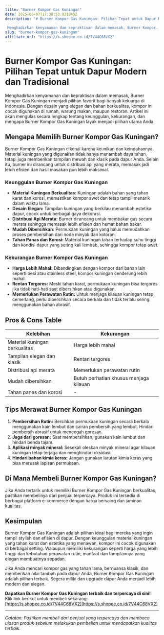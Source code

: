```yaml
---
title: "Burner Kompor Gas Kuningan"
date: 2025-06-07T17:38:53.831945Z
description: "# Burner Kompor Gas Kuningan: Pilihan Tepat untuk Dapur Modern dan Tradisional  Menghadirkan kenyamanan dan kepraktisan dalam memasak, Burner Kompor..."
slug: "burner-kompor-gas-kuningan"
affiliate_url: "https://s.shopee.co.id/7V44C68VX2"
---
```

# Burner Kompor Gas Kuningan: Pilihan Tepat untuk Dapur Modern dan Tradisional

Menghadirkan kenyamanan dan kepraktisan dalam memasak, Burner Kompor Gas Kuningan menjadi pilihan favorit bagi banyak keluarga di Indonesia. Dengan desain yang elegan dan bahan berkualitas, kompor ini cocok digunakan di rumah, warung makan, maupun restoran. Artikel ini akan mengulas secara lengkap tentang keunggulan, kekurangan, dan mengapa Burner Kompor Gas Kuningan layak menjadi pilihan utama Anda.

## Mengapa Memilih Burner Kompor Gas Kuningan?

Burner Kompor Gas Kuningan dikenal karena keunikan dan keindahannya. Material kuningan yang digunakan tidak hanya menambah daya tahan, tetapi juga memberikan tampilan mewah dan klasik pada dapur Anda. Selain itu, burner ini dirancang untuk distribusi api yang merata, memasak jadi lebih efisien dan hasil masakan pun lebih maksimal.

### Keunggulan Burner Kompor Gas Kuningan

- **Material Kuningan Berkualitas:** Kuningan adalah bahan yang tahan karat dan korosi, memastikan kompor awet dan tetap tampil menarik dalam waktu lama.
- **Desain Elegan:** Tampilan kuningan yang berkilau menambah estetika dapur, cocok untuk berbagai gaya dekorasi.
- **Distribusi Api Merata:** Burner dirancang untuk membakar gas secara merata sehingga memasak lebih efisien dan hemat bahan bakar.
- **Mudah Dibersihkan:** Permukaan kuningan yang halus memudahkan proses pembersihan dari noda minyak dan kotoran.
- **Tahan Panas dan Korosi:** Material kuningan tahan terhadap suhu tinggi dan kondisi dapur yang sering kali lembab, sehingga kompor tetap awet.

### Kekurangan Burner Kompor Gas Kuningan

- **Harga Lebih Mahal:** Dibandingkan dengan kompor dari bahan lain seperti besi atau stainless steel, kompor kuningan cenderung lebih mahal.
- **Rentan Tergores:** Meski tahan karat, permukaan kuningan bisa tergores jika tidak hati-hati saat dibersihkan atau digunakan.
- **Memerlukan Perawatan Rutin:** Untuk menjaga kilauan kuningan tetap cemerlang, perlu dibersihkan secara berkala dan tidak terlalu sering menggunakan bahan abrasif.

## Pros & Cons Table

| Kelebihan                         | Kekurangan                        |
|-----------------------------------|-----------------------------------|
| Material kuningan berkualitas   | Harga lebih mahal               |
| Tampilan elegan dan klasik      | Rentan tergores                  |
| Distribusi api merata           | Memerlukan perawatan rutin     |
| Mudah dibersihkan               | Butuh perhatian khusus menjaga kilauan |
| Tahan panas dan korosi         | -                                 |

## Tips Merawat Burner Kompor Gas Kuningan

1. **Pembersihan Rutin:** Bersihkan permukaan kuningan secara berkala menggunakan kain lembut dan cairan pembersih yang lembut. Hindari pembersih abrasif untuk mencegah goresan.
2. **Jaga dari goresan:** Saat membersihkan, gunakan kain lembut dan hindari benda tajam.
3. **Aplikasi minyak mineral:** Sesekali oleskan minyak mineral agar kilauan kuningan tetap terjaga dan menghindari oksidasi.
4. **Hindari bahan kimia keras:** Jangan gunakan larutan kimia keras yang bisa merusak lapisan permukaan.

## Di Mana Membeli Burner Kompor Gas Kuningan?

Jika Anda tertarik untuk memiliki Burner Kompor Gas Kuningan berkualitas, pastikan membelinya dari penjual terpercaya. Produk ini tersedia di berbagai platform e-commerce dengan harga bersaing dan jaminan kualitas.

## Kesimpulan

Burner Kompor Gas Kuningan adalah pilihan ideal bagi mereka yang ingin tampil stylish dan efisien di dapur. Dengan keunggulan material kuningan yang tahan karat dan estetika yang menawan, kompor ini cocok digunakan di berbagai setting. Walaupun memiliki kekurangan seperti harga yang lebih tinggi dan kebutuhan perawatan rutin, manfaat dan tampilannya yang elegan membuatnya sepadan.

Jika Anda mencari kompor gas yang tahan lama, bernuansa klasik, dan memberikan nilai tambah pada dapur Anda, Burner Kompor Gas Kuningan adalah pilihan terbaik. Segera miliki dan upgrade dapur Anda menjadi lebih modern dan elegan.

**Dapatkan Burner Kompor Gas Kuningan terbaik dan terpercaya di sini!** Klik link berikut untuk membeli sekarang: [https://s.shopee.co.id/7V44C68VX2](https://s.shopee.co.id/7V44C68VX2)

---

*Catatan: Pastikan membeli dari penjual yang terpercaya dan membaca ulasan produk sebelum melakukan pembelian untuk mendapatkan kualitas terbaik.*